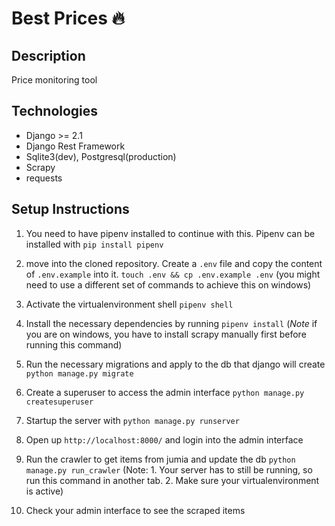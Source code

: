 # Best Prices 🔥
## Description
Price monitoring tool

## Technologies
- Django >= 2.1
- Django Rest Framework
- Sqlite3(dev), Postgresql(production)
- Scrapy
- requests

## Setup Instructions
1. You need to have pipenv installed to continue with this. Pipenv can be installed with 
`pip install pipenv`

2. move into the cloned repository. Create a `.env` file and copy the content of `.env.example` into it.
 `touch .env && cp .env.example .env` (you might need to use a different set of commands to achieve this on windows)

3. Activate the virtualenvironment shell
`pipenv shell`

4. Install the necessary dependencies by running 
`pipenv install` 
(*Note* if you are on windows, you have to install scrapy manually first before running this command)

4. Run the necessary migrations and apply to the db that django will create
`python manage.py migrate`

5. Create a superuser to access the admin interface
`python manage.py createsuperuser`

4. Startup the server with `python manage.py runserver`

5. Open up `http://localhost:8000/` and login into the admin interface

6. Run the crawler to get items from jumia and update the db
`python manage.py run_crawler` (Note: 1. Your server has to still be running, so run this command in another tab.  2. Make sure your virtualenvironment is active)

7. Check your admin interface to see the scraped items